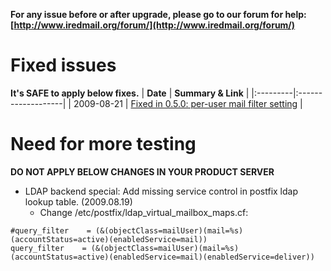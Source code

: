 

**For any issue before or after upgrade, please go to our forum for help: [http://www.iredmail.org/forum/](http://www.iredmail.org/forum/)**

# Fixed issues #
**It's SAFE to apply below fixes.**
| **Date** | **Summary & Link** |
|:---------|:-------------------|
| 2009-08-21 | [Fixed in 0.5.0: per-user mail filter setting](http://www.iredmail.org/forum/topic182-fixed-in-050-peruser-mail-filter-setting.html) |

# Need for more testing #
**DO NOT APPLY BELOW CHANGES IN YOUR PRODUCT SERVER**
  * LDAP backend special: Add missing service control in postfix ldap lookup table. (2009.08.19)
    * Change /etc/postfix/ldap\_virtual\_mailbox\_maps.cf:
```
#query_filter    = (&(objectClass=mailUser)(mail=%s)(accountStatus=active)(enabledService=mail))
query_filter    = (&(objectClass=mailUser)(mail=%s)(accountStatus=active)(enabledService=mail)(enabledService=deliver))
```
